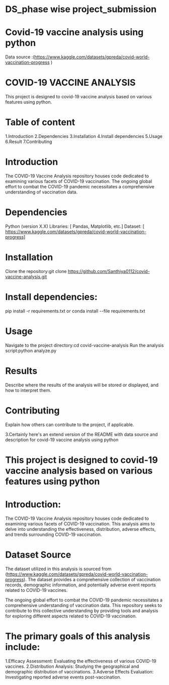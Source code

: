# DS_phase wise project_submission 
# Covid-19 vaccine analysis using python 

Data source :(https://www.kaggle.com/datasets/gpreda/covid-world-vaccination-progress )


# COVID-19 VACCINE ANALYSIS

This project is designed to covid-19 vaccine analysis based on various features using python.

# Table of content
  1.Introduction
  2.Dependencies
  3.Installation
  4.Install dependencies
  5.Usage
  6.Result
  7.Contributing

 
# Introduction
The COVID-19 Vaccine Analysis repository houses code dedicated to examining various facets of COVID-19 vaccination. 
The ongoing global effort to combat the COVID-19 pandemic necessitates a comprehensive understanding of vaccination data. 

# Dependencies
Python (version X.X)
Libraries: [ Pandas, Matplotlib, etc.]
Dataset: [ https://www.kaggle.com/datasets/gpreda/covid-world-vaccination-progress]

# Installation
Clone the repository:git clone https://github.com/Santhiya0112/covid-vaccine-analysis.git

# Install dependencies:
pip install -r requirements.txt
or
conda install --file requirements.txt

# Usage
Navigate to the project directory:cd covid-vaccine-analysis
Run the analysis script:python analyze.py

# Results
Describe where the results of the analysis will be stored or displayed, and how to interpret them.

# Contributing
Explain how others can contribute to the project, if applicable.

3.Certainly here's an extend version of the README with data source and description for covid-19 vaccine analysis using python

# This project is designed to covid-19 vaccine analysis based on various features using python

# Introduction:
The COVID-19 Vaccine Analysis repository houses code dedicated to examining various facets of COVID-19 vaccination. This analysis aims to delve into understanding the effectiveness, distribution, adverse effects, and trends surrounding COVID-19 vaccination.

# Dataset Source
The dataset utilized in this analysis is sourced from (https://www.kaggle.com/datasets/gpreda/covid-world-vaccination-progress). The dataset provides a comprehensive collection of vaccination records, demographic information, and potentially adverse event reports related to COVID-19 vaccines.

The ongoing global effort to combat the COVID-19 pandemic necessitates a comprehensive understanding of vaccination data. This repository seeks to contribute to this collective understanding by providing tools and analysis for exploring different aspects related to COVID-19 vaccination.

# The primary goals of this analysis include:

1.Efficacy Assessment: Evaluating the effectiveness of various COVID-19 vaccines.
2.Distribution Analysis: Studying the geographical and demographic distribution of vaccinations.
3.Adverse Effects Evaluation: Investigating reported adverse events post-vaccination.
